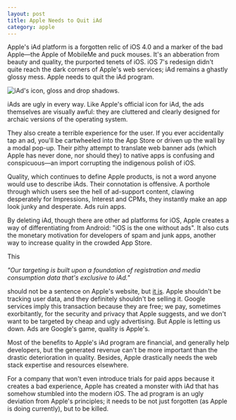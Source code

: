 ```yaml
---
layout: post
title: Apple Needs to Quit iAd
category: apple
---
```


Apple's iAd platform is a forgotten relic of iOS 4.0 and a marker of the bad Apple—the Apple of MobileMe and puck mouses. It's an abberation from beauty and quality, the purported tenets of iOS. iOS 7's redesign didn't quite reach the dark corners of Apple's web services; iAd remains a ghastly glossy mess. Apple needs to quit the iAd program.

![iAd's icon, gloss and drop shadows.](https://devimages.apple.com.edgekey.net/iad/images/iad-buckets-lower-iAdGalleryApp.png)

iAds are ugly in every way. Like Apple's official icon for iAd, the ads themselves are visually awful: they are cluttered and clearly designed for archaic versions of the operating system.

They also create a terrible experience for the user. If you ever accidentally tap an ad, you'll be cartwheeled into the App Store or driven up the wall by a modal pop-up. Their pithy attempt to translate web banner ads (which Apple has never done, nor should they) to native apps is confusing and conspicuous—an import corrupting the indigenous polish of iOS.

Quality, which continues to define Apple products, is not a word anyone would use to describe iAds. Their connotation is offensive. A porthole through which users see the hell of ad-support content, clawing desperately for Impressions, Interest and CPMs, they instantly make an app look junky and desperate. Ads ruin apps. 

By deleting iAd, though there are other ad platforms for iOS, Apple creates a way of differentiating from Android: "iOS is the one without ads". It also cuts the monetary motivation for developers of spam and junk apps, another way to increase quality in the crowded App Store.

This 

*"Our targeting is built upon a foundation of registration and media consumption data that's exclusive to iAd."*

should not be a sentence on Apple's website, but [it is][apple-tracking]. Apple shouldn't be tracking user data, and they definitely shouldn't be selling it. Google services imply this transaction because they are free; we pay, sometimes exorbitantly, for the security and privacy that Apple suggests, and we don't want to be targeted by cheap and ugly advertising. But Apple is letting us down. Ads are Google's game, quality is Apple's.

[apple-tracking]: http://advertising.apple.com/experience/app-network/

Most of the benefits to Apple's iAd program are financial, and generally help developers, but the generated revenue can't be more important than the drastic deterioration in quality. Besides, Apple drastically needs the web stack expertise and resources elsewhere. 

For a company that won't even introduce trials for paid apps because it creates a bad experience, Apple has created a monster with iAd that has somehow stumbled into the modern iOS. The ad program is an ugly deviation from Apple's principles; it needs to be not just forgotten (as Apple is doing currently), but to be killed.
